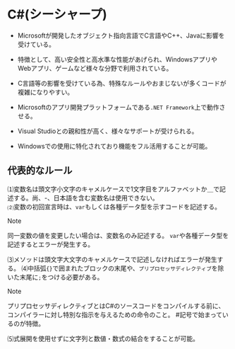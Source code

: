 
# C#(シーシャープ)  
* Microsoftが開発したオブジェクト指向言語でC言語やC++、Javaに影響を受けている。

* 特徴として、高い安全性と高水準な性能があげられ、WindowsアプリやWebアプリ、ゲームなど様々な分野で利用されている。

* C言語等の影響を受けている為、特殊なルールやおまじないが多くコードが複雑になりやすい。

* Microsoftのアプリ開発プラットフォームである`.NET Framework`上で動作させる。

* Visual Studioとの親和性が高く、様々なサポートが受けられる。

* Windowsでの使用に特化されており機能をフル活用することが可能。

## 代表的なルール  
⑴変数名は頭文字小文字のキャメルケースで1文字目をアルファベットか＿で記述する。尚、-、日本語を含む変数名は使用できない。  
⑵変数の初回宣言時は、`var`もしくは各種データ型を示すコードを記述する。  
>[!NOTE]
>同一変数の値を変更したい場合は、変数名のみ記述する。
>`var`や各種データ型を記述するとエラーが発生する。
  
⑶メソッドは頭文字大文字のキャメルケースで記述しなければエラーが発生する。
⑷中括弧`{}`で囲まれたブロックの末尾や、`プリプロセッサディレクティブ`を除いた末尾に`;`をつける必要がある。
>[!NOTE]
>プリプロセッサディレクティブとはC#のソースコードをコンパイルする前に、コンパイラーに対し特別な指示を与えるための命令のこと。
>#記号で始まっているのが特徴。

⑸式展開を使用せずに文字列と数値・数式の結合をすることが可能。


